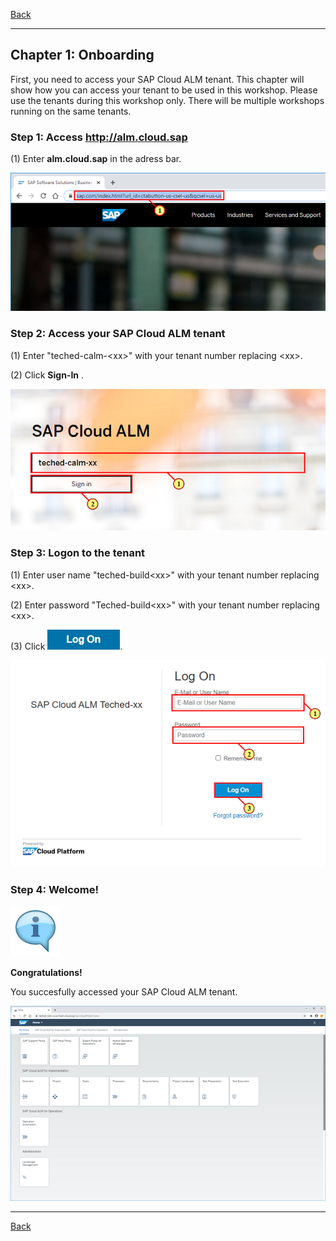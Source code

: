 ﻿[Back](/README.md)

---

## Chapter 1: Onboarding

First, you need to access your SAP Cloud ALM tenant. This chapter will show how you can access your tenant to be used in this workshop. Please use the tenants during this workshop only. There will be multiple workshops running on the same tenants.



### Step 1: Access http://alm.cloud.sap



\(1\) Enter  **alm.cloud.sap**  in the adress bar.

![](Markdown_files/img_0.png)



### Step 2: Access your SAP Cloud ALM tenant



\(1\) Enter "teched\-calm\-&lt;xx&gt;" with your tenant number replacing &lt;xx&gt;.

\(2\) Click  **Sign\-In** .

![](Markdown_files/img_000.png)



### Step 3: Logon to the tenant



\(1\) Enter user name "teched\-build&lt;xx&gt;" with your tenant number replacing &lt;xx&gt;.

\(2\) Enter password "Teched\-build&lt;xx&gt;" with your tenant number replacing &lt;xx&gt;.

\(3\) Click  ![](Markdown_files/fieldicon.png).

![](Markdown_files/img_001.png)



### Step 4: Welcome!



![](Markdown_files/info_word.png)

 **Congratulations\!** 

You succesfully accessed your SAP Cloud ALM tenant.



 

![](Markdown_files/img_002.png)

---

[Back](/README.md)